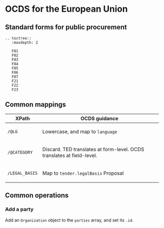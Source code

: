 # OCDS for the European Union

## Standard forms for public procurement

```eval_rst
.. toctree::
   :maxdepth: 2

   F01
   F02
   F03
   F04
   F05
   F06
   F07
   F21
   F22
   F23
```

## Common mappings

<div class="wy-table-responsive">
  <div class="wy-table-responsive"><table class="docutils">
    <thead>
      <tr>
        <th>XPath</th>
        <th>OCDS guidance</th>
      </tr>
    </thead>
    <tbody>
      <tr>
        <td id="/@LG">
          <p><code>/@LG</code></p>
        </td>
        <td>
<p>Lowercase, and map to <code>language</code></p>
        </td>
      </tr>
      <tr>
        <td id="/@CATEGORY">
          <p><code>/@CATEGORY</code></p>
        </td>
        <td>
<p>Discard. TED translates at form-level. OCDS translates at field-level.</p>
        </td>
      </tr>
      <tr>
        <td id="/LEGAL_BASIS">
          <p><code>/LEGAL_BASIS</code></p>
        </td>
        <td>
<p>Map to <code>tender.legalBasis</code> <span class="badge badge-proposal">Proposal</span></p>
        </td>
      </tr>
  </tbody></table></div>
</div>

## Common operations

### Add a party

Add an `Organization` object to the `parties` array, and set its `.id`.